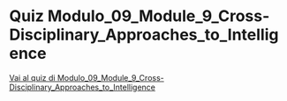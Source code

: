 # Quiz Modulo_09_Module_9_Cross-Disciplinary_Approaches_to_Intelligence

[Vai al quiz di Modulo_09_Module_9_Cross-Disciplinary_Approaches_to_Intelligence](https://elearning-analystproject.eu/mod/quiz/view.php?id=370)
